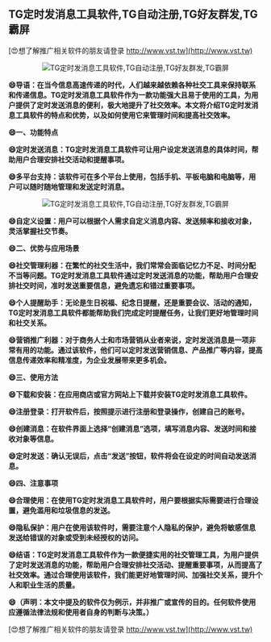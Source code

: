 ## **TG定时发消息工具软件,TG自动注册,TG好友群发,TG霸屏**

[😍想了解推广相关软件的朋友请登录 http://www.vst.tw](http://www.vst.tw)

 <center><img src="https://vst.tw/MP4/tuiguang/png/3.png" alt="TG定时发消息工具软件,TG自动注册,TG好友群发,TG霸屏"></center>

**😄导语：在当今信息高速传递的时代，人们越来越依赖各种社交工具来保持联系和传递信息。TG定时发消息工具软件作为一款功能强大且易于使用的工具，为用户提供了定时发送消息的便利，极大地提升了社交效率。本文将介绍TG定时发消息工具软件的特点和优势，以及如何使用它来管理时间和提高社交效率。**

**😄一、功能特点**

**😄定时发送消息：TG定时发消息工具软件可让用户设定发送消息的具体时间，帮助用户合理安排社交活动和提醒事项。**

**😄多平台支持：该软件可在多个平台上使用，包括手机、平板电脑和电脑等，用户可以随时随地管理和发送定时消息。**

 <center><img src="https://vst.tw/MP4/tuiguang/png/1.png" alt="TG定时发消息工具软件,TG自动注册,TG好友群发,TG霸屏"></center>

**😄自定义设置：用户可以根据个人需求自定义消息内容、发送频率和接收对象，灵活掌握社交节奏。**

**😄二、优势与应用场景**

**😄社交管理利器：在繁忙的社交生活中，我们常常会面临记忆力不足、时间分配不当等问题。TG定时发消息工具软件通过定时发送消息的功能，帮助用户合理安排社交时间，准时发送重要信息，避免遗忘和错过重要事项。**

**😄个人提醒助手：无论是生日祝福、纪念日提醒，还是重要会议、活动的通知，TG定时发消息工具软件都能帮助我们完成定时提醒任务，让我们更好地管理时间和社交关系。**

**😄营销推广利器：对于商务人士和市场营销从业者来说，定时发送消息是一项非常有用的功能。通过该软件，他们可以定时发送营销信息、产品推广等内容，提高信息传递效率和精准度，为企业发展带来更多机会。**

**😄三、使用方法**

**😄下载和安装：在应用商店或官方网站上下载并安装TG定时发消息工具软件。**

**😄注册登录：打开软件后，按照提示进行注册和登录操作，创建自己的账号。**

**😄创建消息：在软件界面上选择“创建消息”选项，填写消息内容、发送时间和接收对象等信息。**

**😄定时发送：确认无误后，点击“发送”按钮，软件将会在设定的时间自动发送消息。**

**😄四、注意事项**

**😄合理使用：在使用TG定时发消息工具软件时，用户要根据实际需要进行合理设置，避免滥用和垃圾信息的发送。**

**😄隐私保护：用户在使用该软件时，需要注意个人隐私的保护，避免将敏感信息发送给错误的对象或受到未经授权的访问。**

**😄结语：TG定时发消息工具软件作为一款便捷实用的社交管理工具，为用户提供了定时发送消息的功能，帮助用户合理安排社交活动、提醒重要事项，从而提高了社交效率。通过合理使用该软件，我们能更好地管理时间、加强社交关系，提升个人和职业生活的质量。**

**😄（声明：本文中提及的软件仅为例示，并非推广或宣传的目的。任何软件使用应遵循法律法规和使用者自身的判断与决策。）**

[😍想了解推广相关软件的朋友请登录 http://www.vst.tw](http://www.vst.tw)



